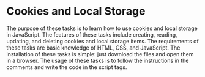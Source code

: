 # Cookies and Local Storage

The purpose of these tasks is to learn how to use cookies and local storage in JavaScript. The features of these tasks include creating, reading, updating, and deleting cookies and local storage items. The requirements of these tasks are basic knowledge of HTML, CSS, and JavaScript. The installation of these tasks is simple: just download the files and open them in a browser. The usage of these tasks is to follow the instructions in the comments and write the code in the script tags.
